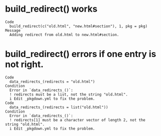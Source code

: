 # build_redirect() works

    Code
      build_redirect(c("old.html", "new.html#section"), 1, pkg = pkg)
    Message
      Adding redirect from old.html to new.html#section.

# build_redirect() errors if one entry is not right.

    Code
      data_redirects_(redirects = "old.html")
    Condition
      Error in `data_redirects_()`:
      ! redirects must be a list, not the string "old.html".
      i Edit _pkgdown.yml to fix the problem.
    Code
      data_redirects_(redirects = list("old.html"))
    Condition
      Error in `data_redirects_()`:
      ! redirects[1] must be a character vector of length 2, not the string "old.html".
      i Edit _pkgdown.yml to fix the problem.

